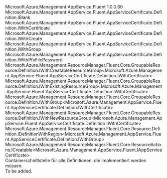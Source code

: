 <Type Name="IDefinition" FullName="Microsoft.Azure.Management.AppService.Fluent.AppServiceCertificate.Definition.IDefinition">
  <TypeSignature Language="C#" Value="public interface IDefinition : Microsoft.Azure.Management.AppService.Fluent.AppServiceCertificate.Definition.IBlank, Microsoft.Azure.Management.AppService.Fluent.AppServiceCertificate.Definition.IWithCertificate, Microsoft.Azure.Management.AppService.Fluent.AppServiceCertificate.Definition.IWithCreate, Microsoft.Azure.Management.AppService.Fluent.AppServiceCertificate.Definition.IWithGroup, Microsoft.Azure.Management.AppService.Fluent.AppServiceCertificate.Definition.IWithPfxFilePassword, Microsoft.Azure.Management.ResourceManager.Fluent.Core.GroupableResource.Definition.IWithCreatableResourceGroup&lt;Microsoft.Azure.Management.AppService.Fluent.AppServiceCertificate.Definition.IWithCertificate&gt;, Microsoft.Azure.Management.ResourceManager.Fluent.Core.GroupableResource.Definition.IWithExistingResourceGroup&lt;Microsoft.Azure.Management.AppService.Fluent.AppServiceCertificate.Definition.IWithCertificate&gt;, Microsoft.Azure.Management.ResourceManager.Fluent.Core.GroupableResource.Definition.IWithGroup&lt;Microsoft.Azure.Management.AppService.Fluent.AppServiceCertificate.Definition.IWithCertificate&gt;, Microsoft.Azure.Management.ResourceManager.Fluent.Core.GroupableResource.Definition.IWithNewResourceGroup&lt;Microsoft.Azure.Management.AppService.Fluent.AppServiceCertificate.Definition.IWithCertificate&gt;, Microsoft.Azure.Management.ResourceManager.Fluent.Core.Resource.Definition.IDefinitionWithRegion&lt;Microsoft.Azure.Management.AppService.Fluent.AppServiceCertificate.Definition.IWithGroup&gt;, Microsoft.Azure.Management.ResourceManager.Fluent.Core.ResourceActions.ICreatable&lt;Microsoft.Azure.Management.AppService.Fluent.IAppServiceCertificate&gt;" />
  <TypeSignature Language="ILAsm" Value=".class public interface auto ansi abstract IDefinition implements class Microsoft.Azure.Management.AppService.Fluent.AppServiceCertificate.Definition.IBlank, class Microsoft.Azure.Management.AppService.Fluent.AppServiceCertificate.Definition.IWithCertificate, class Microsoft.Azure.Management.AppService.Fluent.AppServiceCertificate.Definition.IWithCreate, class Microsoft.Azure.Management.AppService.Fluent.AppServiceCertificate.Definition.IWithGroup, class Microsoft.Azure.Management.AppService.Fluent.AppServiceCertificate.Definition.IWithPfxFilePassword, class Microsoft.Azure.Management.ResourceManager.Fluent.Core.GroupableResource.Definition.IWithCreatableResourceGroup`1&lt;class Microsoft.Azure.Management.AppService.Fluent.AppServiceCertificate.Definition.IWithCertificate&gt;, class Microsoft.Azure.Management.ResourceManager.Fluent.Core.GroupableResource.Definition.IWithExistingResourceGroup`1&lt;class Microsoft.Azure.Management.AppService.Fluent.AppServiceCertificate.Definition.IWithCertificate&gt;, class Microsoft.Azure.Management.ResourceManager.Fluent.Core.GroupableResource.Definition.IWithGroup`1&lt;class Microsoft.Azure.Management.AppService.Fluent.AppServiceCertificate.Definition.IWithCertificate&gt;, class Microsoft.Azure.Management.ResourceManager.Fluent.Core.GroupableResource.Definition.IWithNewResourceGroup`1&lt;class Microsoft.Azure.Management.AppService.Fluent.AppServiceCertificate.Definition.IWithCertificate&gt;, class Microsoft.Azure.Management.ResourceManager.Fluent.Core.Resource.Definition.IDefinitionWithRegion`1&lt;class Microsoft.Azure.Management.AppService.Fluent.AppServiceCertificate.Definition.IWithGroup&gt;, class Microsoft.Azure.Management.ResourceManager.Fluent.Core.ResourceActions.ICreatable`1&lt;class Microsoft.Azure.Management.AppService.Fluent.IAppServiceCertificate&gt;, class Microsoft.Azure.Management.ResourceManager.Fluent.Core.ResourceActions.IIndexable" />
  <TypeSignature Language="DocId" Value="T:Microsoft.Azure.Management.AppService.Fluent.AppServiceCertificate.Definition.IDefinition" />
  <TypeSignature Language="VB.NET" Value="Public Interface IDefinition&#xA;Implements IBlank, ICreatable(Of IAppServiceCertificate), IDefinitionWithRegion(Of IWithGroup), IWithCertificate, IWithCreatableResourceGroup(Of IWithCertificate), IWithCreate, IWithExistingResourceGroup(Of IWithCertificate), IWithGroup, IWithGroup(Of IWithCertificate), IWithNewResourceGroup(Of IWithCertificate), IWithPfxFilePassword" />
  <TypeSignature Language="F#" Value="type IDefinition = interface&#xA;    interface IBlank&#xA;    interface IDefinitionWithRegion&lt;IWithGroup&gt;&#xA;    interface IWithGroup&#xA;    interface IWithGroup&lt;IWithCertificate&gt;&#xA;    interface IWithExistingResourceGroup&lt;IWithCertificate&gt;&#xA;    interface IWithNewResourceGroup&lt;IWithCertificate&gt;&#xA;    interface IWithCreatableResourceGroup&lt;IWithCertificate&gt;&#xA;    interface IWithCertificate&#xA;    interface IWithPfxFilePassword&#xA;    interface IWithCreate&#xA;    interface ICreatable&lt;IAppServiceCertificate&gt;&#xA;    interface IIndexable" />
  <AssemblyInfo>
    <AssemblyName>Microsoft.Azure.Management.AppService.Fluent</AssemblyName>
    <AssemblyVersion>1.0.0.60</AssemblyVersion>
  </AssemblyInfo>
  <Interfaces>
    <Interface>
      <InterfaceName>Microsoft.Azure.Management.AppService.Fluent.AppServiceCertificate.Definition.IBlank</InterfaceName>
    </Interface>
    <Interface>
      <InterfaceName>Microsoft.Azure.Management.AppService.Fluent.AppServiceCertificate.Definition.IWithCertificate</InterfaceName>
    </Interface>
    <Interface>
      <InterfaceName>Microsoft.Azure.Management.AppService.Fluent.AppServiceCertificate.Definition.IWithCreate</InterfaceName>
    </Interface>
    <Interface>
      <InterfaceName>Microsoft.Azure.Management.AppService.Fluent.AppServiceCertificate.Definition.IWithGroup</InterfaceName>
    </Interface>
    <Interface>
      <InterfaceName>Microsoft.Azure.Management.AppService.Fluent.AppServiceCertificate.Definition.IWithPfxFilePassword</InterfaceName>
    </Interface>
    <Interface>
      <InterfaceName>Microsoft.Azure.Management.ResourceManager.Fluent.Core.GroupableResource.Definition.IWithCreatableResourceGroup&lt;Microsoft.Azure.Management.AppService.Fluent.AppServiceCertificate.Definition.IWithCertificate&gt;</InterfaceName>
    </Interface>
    <Interface>
      <InterfaceName>Microsoft.Azure.Management.ResourceManager.Fluent.Core.GroupableResource.Definition.IWithExistingResourceGroup&lt;Microsoft.Azure.Management.AppService.Fluent.AppServiceCertificate.Definition.IWithCertificate&gt;</InterfaceName>
    </Interface>
    <Interface>
      <InterfaceName>Microsoft.Azure.Management.ResourceManager.Fluent.Core.GroupableResource.Definition.IWithGroup&lt;Microsoft.Azure.Management.AppService.Fluent.AppServiceCertificate.Definition.IWithCertificate&gt;</InterfaceName>
    </Interface>
    <Interface>
      <InterfaceName>Microsoft.Azure.Management.ResourceManager.Fluent.Core.GroupableResource.Definition.IWithNewResourceGroup&lt;Microsoft.Azure.Management.AppService.Fluent.AppServiceCertificate.Definition.IWithCertificate&gt;</InterfaceName>
    </Interface>
    <Interface>
      <InterfaceName>Microsoft.Azure.Management.ResourceManager.Fluent.Core.Resource.Definition.IDefinitionWithRegion&lt;Microsoft.Azure.Management.AppService.Fluent.AppServiceCertificate.Definition.IWithGroup&gt;</InterfaceName>
    </Interface>
    <Interface>
      <InterfaceName>Microsoft.Azure.Management.ResourceManager.Fluent.Core.ResourceActions.ICreatable&lt;Microsoft.Azure.Management.AppService.Fluent.IAppServiceCertificate&gt;</InterfaceName>
    </Interface>
  </Interfaces>
  <Docs>
    <summary>
            Containerschnittstelle für alle Definitionen, die implementiert werden müssen.
            </summary>
    <remarks>To be added.</remarks>
  </Docs>
  <Members />
</Type>